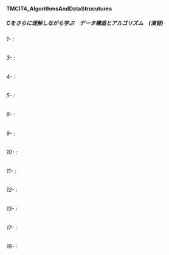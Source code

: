 #### TMCIT4_AlgorithmsAndDataStrucutures
##### Cをさらに理解しながら学ぶ　データ構造とアルゴリズム　(演習)
###### 1- :
###### 3- :
###### 4- :
###### 5- :
###### 8- :
###### 9- :
###### 10- :
###### 11- :
###### 12- :
###### 13- :
###### 17- :
###### 18- :
